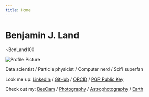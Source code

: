 ```yaml
---
title: Home
---
```


# Benjamin J. Land
~BenLand100

![Profile Picture](/images/profile.webp)

Data&nbsp;scientist / Particle&nbsp;physicist / Computer&nbsp;nerd / Scifi&nbsp;superfan

Look me up:
[LinkedIn](https://linkedin.com/in/benland100) /
[GitHub](https://github.com/BenLand100/) /
[ORCID](https://orcid.org/0000-0002-1775-6969) /
[PGP Public Key](https://ben.land/benland100.pub)

Check out my:
[BeeCam](https://ben.land/beecam/) /
[Photography](https://ben.land/photos/) /
[Astrophotography](https://ben.land/astro/) /
[Earth](https://ben.land/earth/)
